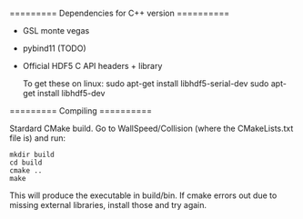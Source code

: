 ========= Dependencies for C++ version ==========

- GSL monte vegas

- pybind11 (TODO)

- Official HDF5 C API headers + library

	To get these on linux:
	sudo apt-get install libhdf5-serial-dev
	sudo apt-get install libhdf5-dev	
	
	
========= Compiling ==========

Stardard CMake build. Go to WallSpeed/Collision (where the CMakeLists.txt file is) and run:

	mkdir build
	cd build
	cmake ..
	make
	
This will produce the executable in build/bin. If cmake errors out due to missing external libraries, install those and try again.

